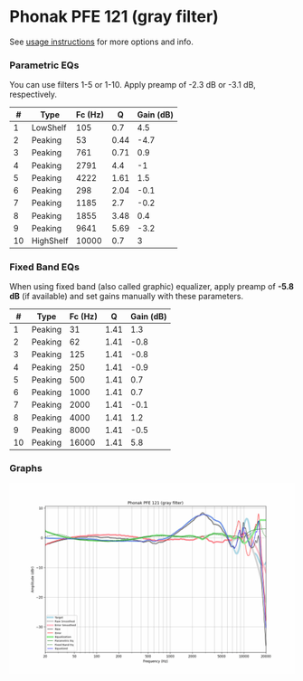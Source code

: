 # Phonak PFE 121 (gray filter)
See [usage instructions](https://github.com/jaakkopasanen/AutoEq#usage) for more options and info.

### Parametric EQs
You can use filters 1-5 or 1-10. Apply preamp of -2.3 dB or -3.1 dB, respectively.

|   # | Type      |   Fc (Hz) |    Q |   Gain (dB) |
|-----|-----------|-----------|------|-------------|
|   1 | LowShelf  |       105 | 0.7  |         4.5 |
|   2 | Peaking   |        53 | 0.44 |        -4.7 |
|   3 | Peaking   |       761 | 0.71 |         0.9 |
|   4 | Peaking   |      2791 | 4.4  |        -1   |
|   5 | Peaking   |      4222 | 1.61 |         1.5 |
|   6 | Peaking   |       298 | 2.04 |        -0.1 |
|   7 | Peaking   |      1185 | 2.7  |        -0.2 |
|   8 | Peaking   |      1855 | 3.48 |         0.4 |
|   9 | Peaking   |      9641 | 5.69 |        -3.2 |
|  10 | HighShelf |     10000 | 0.7  |         3   |

### Fixed Band EQs
When using fixed band (also called graphic) equalizer, apply preamp of **-5.8 dB** (if available) and set gains manually with these parameters.

|   # | Type    |   Fc (Hz) |    Q |   Gain (dB) |
|-----|---------|-----------|------|-------------|
|   1 | Peaking |        31 | 1.41 |         1.3 |
|   2 | Peaking |        62 | 1.41 |        -0.8 |
|   3 | Peaking |       125 | 1.41 |        -0.8 |
|   4 | Peaking |       250 | 1.41 |        -0.9 |
|   5 | Peaking |       500 | 1.41 |         0.7 |
|   6 | Peaking |      1000 | 1.41 |         0.7 |
|   7 | Peaking |      2000 | 1.41 |        -0.1 |
|   8 | Peaking |      4000 | 1.41 |         1.2 |
|   9 | Peaking |      8000 | 1.41 |        -0.5 |
|  10 | Peaking |     16000 | 1.41 |         5.8 |

### Graphs
![](./Phonak%20PFE%20121%20(gray%20filter).png)

